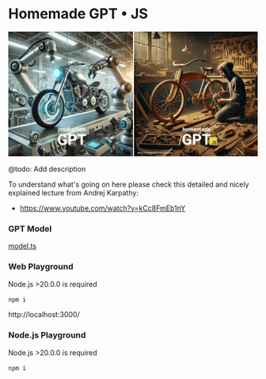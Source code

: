 # Homemade GPT • JS

![Homemade GPT JS](./playground-web/public/cover.jpg)

@todo: Add description

To understand what's going on here please check this detailed and nicely explained lecture from Andrej Karpathy:
- https://www.youtube.com/watch?v=kCc8FmEb1nY

### GPT Model

[model.ts](./gpt/src/model.v1.faster.ts)

### Web Playground

Node.js >20.0.0 is required

```sh
npm i
```

http://localhost:3000/ 

### Node.js Playground

Node.js >20.0.0 is required

```sh
npm i
```
